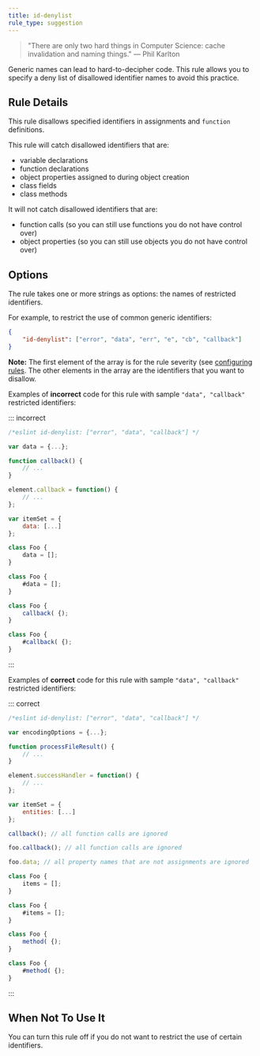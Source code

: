 ```yaml
---
title: id-denylist
rule_type: suggestion
---
```



> "There are only two hard things in Computer Science: cache invalidation and naming things." — Phil Karlton

Generic names can lead to hard-to-decipher code. This rule allows you to specify a deny list of disallowed identifier names to avoid this practice.

## Rule Details

This rule disallows specified identifiers in assignments and `function` definitions.

This rule will catch disallowed identifiers that are:

* variable declarations
* function declarations
* object properties assigned to during object creation
* class fields
* class methods

It will not catch disallowed identifiers that are:

* function calls (so you can still use functions you do not have control over)
* object properties (so you can still use objects you do not have control over)

## Options

The rule takes one or more strings as options: the names of restricted identifiers.

For example, to restrict the use of common generic identifiers:

```json
{
    "id-denylist": ["error", "data", "err", "e", "cb", "callback"]
}
```

**Note:** The first element of the array is for the rule severity (see [configuring rules](/docs/latest/user-guide/configuring/rules). The other elements in the array are the identifiers that you want to disallow.

Examples of **incorrect** code for this rule with sample `"data", "callback"` restricted identifiers:

::: incorrect

```js
/*eslint id-denylist: ["error", "data", "callback"] */

var data = {...};

function callback() {
    // ...
}

element.callback = function() {
    // ...
};

var itemSet = {
    data: [...]
};

class Foo {
    data = [];
}

class Foo {
    #data = [];
}

class Foo {
    callback( {);
}

class Foo {
    #callback( {);
}
```

:::

Examples of **correct** code for this rule with sample `"data", "callback"` restricted identifiers:

::: correct

```js
/*eslint id-denylist: ["error", "data", "callback"] */

var encodingOptions = {...};

function processFileResult() {
    // ...
}

element.successHandler = function() {
    // ...
};

var itemSet = {
    entities: [...]
};

callback(); // all function calls are ignored

foo.callback(); // all function calls are ignored

foo.data; // all property names that are not assignments are ignored

class Foo {
    items = [];
}

class Foo {
    #items = [];
}

class Foo {
    method( {);
}

class Foo {
    #method( {);
}
```

:::

## When Not To Use It

You can turn this rule off if you do not want to restrict the use of certain identifiers.

